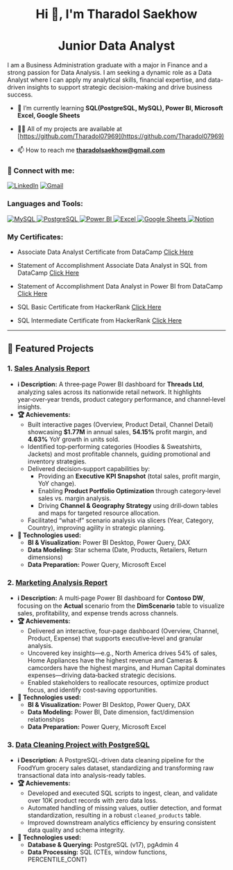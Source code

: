 <h1 align="center">Hi 👋, I'm Tharadol Saekhow</h1>
<h1 align="center">Junior Data Analyst</h1>
I am a Business Administration graduate with a major in Finance and a strong passion for Data Analysis. I am seeking a dynamic role as a Data Analyst where I can apply my analytical skills, financial expertise, and data-driven insights to support strategic decision-making and drive business success.

- 🌱 I’m currently learning **SQL(PostgreSQL, MySQL), Power BI, Microsoft Excel, Google Sheets**

- 👨‍💻 All of my projects are available at [https://github.com/Tharadol07969](https://github.com/Tharadol07969)

- 📫 How to reach me **tharadolsaekhow@gmail.com**

<h3 align="left">🔗 Connect with me:</h3>
<p align="left">

[![LinkedIn](https://img.shields.io/badge/linkedin-%230077B5.svg?style=for-the-badge&logo=linkedin&logoColor=white)](https://www.linkedin.com/in/tharadol-saekhow-b8b27735a/)
[![Gmail](https://img.shields.io/badge/Gmail-D14836?style=for-the-badge&logo=gmail&logoColor=white)](mailto:tharadolsaekhow@gmail.com)

<h3 align="left">Languages and Tools:</h3>
<p align="left">
  <a href="https://www.mysql.com/" target="_blank" rel="noreferrer">
    <img src="https://img.shields.io/badge/MySQL-4479A1?style=for-the-badge&logo=mysql&logoColor=white" alt="MySQL"/>
  </a> 
  <a href="https://www.postgresql.org" target="_blank" rel="noreferrer">
    <img src="https://img.shields.io/badge/PostgreSQL-336791?style=for-the-badge&logo=postgresql&logoColor=white" alt="PostgreSQL"/>
  </a> 
  <a href="https://powerbi.microsoft.com/" target="_blank" rel="noreferrer">
    <img src="https://img.shields.io/badge/Power%20BI-F2C811?style=for-the-badge&logo=power-bi&logoColor=black" alt="Power BI"/>
  </a> 
  <a href="https://www.microsoft.com/en-us/microsoft-365/excel" target="_blank" rel="noreferrer">
    <img src="https://img.shields.io/badge/Microsoft%20Excel-217346?style=for-the-badge&logo=microsoft-excel&logoColor=white" alt="Excel"/>
  </a> 
  <a href="https://www.google.com/sheets/about/" target="_blank" rel="noreferrer">
    <img src="https://img.shields.io/badge/Google%20Sheets-34A853?style=for-the-badge&logo=googlesheets&logoColor=white" alt="Google Sheets"/>
  </a>
  <a href="https://www.notion.so/" target="_blank" rel="noreferrer">
    <img src="https://img.shields.io/badge/Notion-%23000000.svg?style=for-the-badge&logo=notion&logoColor=white" alt="Notion"/>
  </a>
</p>


<h3 align="left">My Certificates:</h3>

- Associate Data Analyst Certificate from DataCamp [Click Here](https://drive.google.com/file/d/1hXHcBDUI4peMzH89m2S2dVHs2SJnf5jS/view?usp=sharing)
  
- Statement of Accomplishment Associate Data Analyst in SQL from DataCamp [Click Here](https://drive.google.com/file/d/12_Omah9T0OHaLYZVRHtgnP8526gtOD6H/view?usp=sharing)
  
- Statement of Accomplishment Data Analyst in Power BI from DataCamp [Click Here](https://drive.google.com/file/d/1BXs9YbUdFkwqiUpbvFGkXwVZuSregeji/view?usp=sharing)

- SQL Basic Certificate from HackerRank [Click Here](https://drive.google.com/file/d/1Q5spoR1PWKq74N5iDIA6DSDycjDjKEPJ/view?usp=sharing)

- SQL Intermediate Certificate from HackerRank [Click Here](https://drive.google.com/file/d/1MSfXngAf5meVtHnJDGbaqX7mxTPTsl4n/view?usp=sharing)

---

## 🚀 Featured Projects

### 1. [<u>Sales Analysis Report</u>](https://github.com/Tharadol07969/sales_dashboard)
- **ℹ️ Description:** A three‑page Power BI dashboard for **Threads Ltd**, analyzing sales across its nationwide retail network. It highlights year‑over‑year trends, product category performance, and channel‑level insights.  
- **🏆 Achievements:**
  - Built interactive pages (Overview, Product Detail, Channel Detail) showcasing **\$1.77M** in annual sales, **54.15%** profit margin, and **4.63%** YoY growth in units sold.  
  - Identified top‑performing categories (Hoodies & Sweatshirts, Jackets) and most profitable channels, guiding promotional and inventory strategies.  
  - Delivered decision‑support capabilities by:  
    - Providing an **Executive KPI Snapshot** (total sales, profit margin, YoY change).  
    - Enabling **Product Portfolio Optimization** through category‑level sales vs. margin analysis.  
    - Driving **Channel & Geography Strategy** using drill‑down tables and maps for targeted resource allocation.  
  - Facilitated “what‑if” scenario analysis via slicers (Year, Category, Country), improving agility in strategic planning.  
- **🎯 Technologies used:**
    - **BI & Visualization:** Power BI Desktop, Power Query, DAX  
    - **Data Modeling:** Star schema (Date, Products, Retailers, Return dimensions)  
    - **Data Preparation:** Power Query, Microsoft Excel

### 2. [<u>Marketing Analysis Report</u>](https://github.com/Tharadol07969/marketing_dashboard)
- **ℹ️ Description:** A multi‑page Power BI dashboard for **Contoso DW**, focusing on the **Actual** scenario from the **DimScenario** table to visualize sales, profitability, and expense trends across channels.
- **🏆 Achievements:**
  - Delivered an interactive, four‑page dashboard (Overview, Channel, Product, Expense) that supports executive‑level and granular analysis.
  - Uncovered key insights—e.g., North America drives 54% of sales, Home Appliances have the highest revenue and Cameras & camcorders have the highest margins, and Human Capital dominates expenses—driving data‑backed strategic decisions.
  - Enabled stakeholders to reallocate resources, optimize product focus, and identify cost‑saving opportunities.
- **🎯 Technologies used:**
    - **BI & Visualization:** Power BI Desktop, Power Query, DAX  
    - **Data Modeling:** Power BI, Date dimension, fact/dimension relationships  
    - **Data Preparation:** Power Query, Microsoft Excel

### 3. [<u>Data Cleaning Project with PostgreSQL</u>](https://github.com/Tharadol07969/data_cleaning_with_postgresql)
- **ℹ️ Description:** A PostgreSQL-driven data cleaning pipeline for the FoodYum grocery sales dataset, standardizing and transforming raw transactional data into analysis-ready tables.
- **🏆 Achievements:**
  - Developed and executed SQL scripts to ingest, clean, and validate over 10K product records with zero data loss.  
  - Automated handling of missing values, outlier detection, and format standardization, resulting in a robust `cleaned_products` table.  
  - Improved downstream analytics efficiency by ensuring consistent data quality and schema integrity.
- **🎯 Technologies used:**
    - **Database & Querying:** PostgreSQL (v17), pgAdmin 4  
    - **Data Processing:** SQL (CTEs, window functions, PERCENTILE_CONT)
